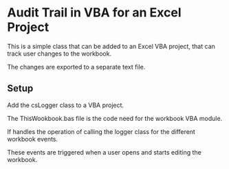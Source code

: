 # Audit Trail in VBA for an Excel Project

This is a simple class that can be added to an Excel VBA project, that can track user changes to the workbook.

The changes are exported to a separate text file.

## Setup

Add the csLogger class to a VBA project.

The ThisWookbook.bas file is the code need for the workbook VBA module.

If handles the operation of calling the logger class for the different workbook events.

These events are triggered when a user opens and starts editing the workbook.
